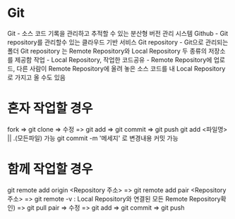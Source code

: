 # Git
Git - 소스 코드 기록을 관리하고 추적할 수 있는 분산형 버전 관리 시스템
Github - Git repository를 관리할수 있는 클라우드 기반 서비스
Git repository - Git으로 관리되는 폴더
Git repository 는 Remote Repository와 Local Repository 두 종류의 저장소를 제공함 작업 - Local Repository, 작업한 코드공유 - Remote Repository에 업로드, 다른 사람이 Remote Repository에 올려 놓은 소스 코드를 내 Local Repository 로 가지고 올 수도 있음

# 혼자 작업할 경우
fork => git clone => 수정 => git add => git commit => git push
git add <파일명> || .(모든파일) 가능
git commit -m '메세지' 로 변경내용 커밋 가능

# 함께 작업할 경우
git remote add origin <Repository 주소> => git remote add pair <Repository 주소> => git remote -v : Local Repository와 연결된 모든 Remote Repository확인) => git pull pair <branch> => 수정 => git add => git commit => git push
